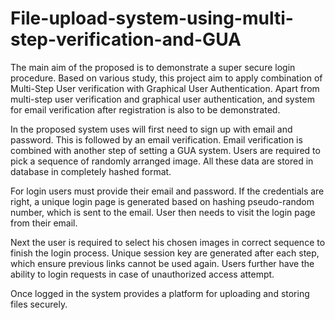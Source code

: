 # File-upload-system-using-multi-step-verification-and-GUA
The main aim of the proposed is to demonstrate a super secure login procedure. Based on various study, this project aim to apply combination of Multi-Step User verification with Graphical User  Authentication. Apart from multi-step user verification and graphical user authentication, and system for email verification after registration is also to be demonstrated.

In the proposed system uses will first need to sign up with email and password. This is followed by an email verification. Email verification is combined with another step of setting a GUA system. Users are required to pick a sequence of randomly arranged image. All these data are stored in database in completely hashed format.

For login users must provide their email and password. If the credentials are right, a unique login page is generated based on hashing pseudo-random number, which is sent to the email. User then needs to visit the login page from their email.
 
Next the user is required to select his chosen images in correct sequence to finish the login process. Unique session key are generated after each step, which ensure previous links cannot be used again. Users further have the ability to login requests in case of unauthorized access attempt.

Once logged in the system provides a platform for uploading and storing files securely.
